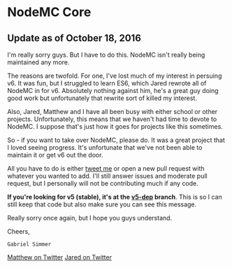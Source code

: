 # NodeMC Core

## Update as of October 18, 2016

I'm really sorry guys. But I have to do this. NodeMC isn't really being
maintained any more.

The reasons are twofold. For one, I've lost much of my interest in persuing
v6. It was fun, but I struggled to learn ES6, which Jared rewrote all of NodeMC
in for v6. Absolutely nothing against him, he's a great guy doing good work but 
unfortunately that rewrite sort of killed my interest. 

Also, Jared, Matthew and I have all been busy with either school or other projects.
Unfortunately, this means that we haven't had time to devote to NodeMC. I suppose
that's just how it goes for projects like this sometimes.

So - if you want to take over NodeMC, please do. It was a great project that I loved
seeing progress. It's unfortunate that we've not been able to maintain it or get
v6 out the door. 

All you have to do is either [tweet me](https://twitter.com/gmem_) or open a new pull request
with whatever you wanted to add. I'll still answer issues and moderate pull request, but I
personally will not be contributing much if any code.

**If you're looking for v5 (stable), it's at the [v5-dep](https://github.com/NodeMC/CORE/tree/v5-dep/)
branch**. This is so I can still keep that code but also make sure you can see this message.

Really sorry once again, but I hope you guys understand.

Cheers,

	Gabriel Simmer
	
[Matthew on Twitter](https://twitter.com/md678685) [Jared on Twitter](https://twitter.com/jaredallard)
